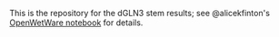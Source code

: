 This is the repository for the dGLN3 stem results; see @alicekfinton's [OpenWetWare notebook](https://openwetware.org/wiki/Alice_Finton_Online_Lab_Notebook) for details.

